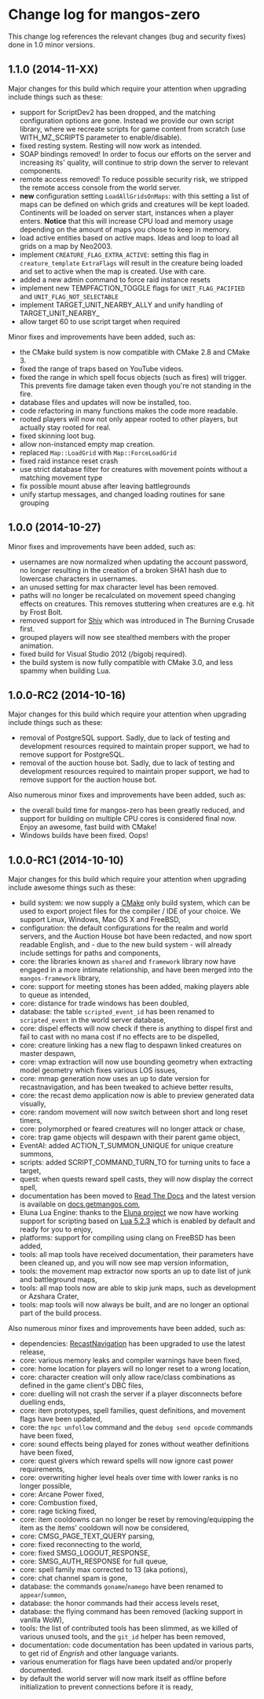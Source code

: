 Change log for mangos-zero
==========================

This change log references the relevant changes (bug and security fixes) done
in 1.0 minor versions.

## 1.1.0 (2014-11-XX)

Major changes for this build which require your attention when upgrading include
things such as these:

* support for ScriptDev2 has been dropped, and the matching configuration options
  are gone. Instead we provide our own script library, where we recreate scripts
  for game content from scratch (use WITH_MZ_SCRIPTS parameter to enable/disable).
* fixed resting system. Resting will now work as intended.
* SOAP bindings removed! In order to focus our efforts on the server and increasing
  its' quality, will continue to strip down the server to relevant components.
* remote access removed! To reduce possible security risk, we stripped the remote
  access console from the world server.
* **new** configuration setting `LoadAllGridsOnMaps`: with this setting a list of
  maps can be defined on which grids and creatures will be kept loaded. Continents
  will be loaded on server start, instances when a player enters. **Notice** that
  this will increase CPU load and memory usage depending on the amount of maps you
  chose to keep in memory.
* load active entities based on active maps. Ideas and loop to load all grids on
  a map by Neo2003.
* implement `CREATURE_FLAG_EXTRA_ACTIVE`: setting this flag in `creature_template`
  `ExtraFlags` will result in the creature being loaded and set to active when the
  map is created. Use with care.
* added a new admin command to force raid instance resets
* implement new TEMPFACTION_TOGGLE flags for `UNIT_FLAG_PACIFIED` and
  `UNIT_FLAG_NOT_SELECTABLE`
* implement TARGET_UNIT_NEARBY_ALLY and unify handling of TARGET_UNIT_NEARBY_
* allow target 60 to use script target when required

Minor fixes and improvements have been added, such as:

* the CMake build system is now compatible with CMake 2.8 and CMake 3.
* fixed the range of traps based on YouTube videos.
* fixed the range in which spell focus objects (such as fires) will trigger.
  This prevents fire damage taken even though you're not standing in the fire.
* database files and updates will now be installed, too.
* code refactoring in many functions makes the code more readable.
* rooted players will now not only appear rooted to other players, but actually
  stay rooted for real.
* fixed skinning loot bug.
* allow non-instanced empty map creation.
* replaced `Map::LoadGrid` with `Map::ForceLoadGrid`
* fixed raid instance reset crash
* use strict database filter for creatures with movement points without a
  matching movement type
* fix possible mount abuse after leaving battlegrounds
* unify startup messages, and changed loading routines for sane
  grouping

## 1.0.0 (2014-10-27)

Minor fixes and improvements have been added, such as:

* usernames are now normalized when updating the account password, no longer
  resulting in the creation of a broken SHA1 hash due to lowercase characters
  in usernames.
* an unused setting for max character level has been removed.
* paths will no longer be recalculated on movement speed changing effects on
  creatures. This removes stuttering when creatures are e.g. hit by Frost Bolt.
* removed support for [Shiv](http://wowpedia.org/Shiv) which was introduced
  in The Burning Crusade first.
* grouped players will now see stealthed members with the proper animation.
* fixed build for Visual Studio 2012 (/bigobj required).
* the build system is now fully compatible with CMake 3.0, and less spammy
  when building Lua.

## 1.0.0-RC2 (2014-10-16)

Major changes for this build which require your attention when upgrading include
things such as these:

* removal of PostgreSQL support. Sadly, due to lack of testing and development
  resources required to maintain proper support, we had to remove support for
  PostgreSQL.
* removal of the auction house bot. Sadly, due to lack of testing and development
  resources required to maintain proper support, we had to remove support for
  the auction house bot.

Also numerous minor fixes and improvements have been added, such as:

* the overall build time for mangos-zero has been greatly reduced, and support
  for building on multiple CPU cores is considered final now. Enjoy an awesome,
  fast build with CMake!
* Windows builds have been fixed. Oops!

## 1.0.0-RC1 (2014-10-10)

Major changes for this build which require your attention when upgrading include
awesome things such as these:

* build system: we now supply a [CMake](http://cmake.org/) only build system, which
  can be used to export project files for the compiler / IDE of your choice. We
  support Linux, Windows, Mac OS X and FreeBSD,
* configuration: the default configurations for the realm and world servers, and the
  Auction House bot have been redacted, and now sport readable English, and - due to
  the new build system - will already include settings for paths and components,
* core: the libraries known as `shared` and `framework` library now have engaged in
  a more intimate relationship, and have been merged into the `mangos-framework`
  library,
* core: support for meeting stones has been added, making players able to queue
  as intended,
* core: distance for trade windows has been doubled,
* database: the table `scripted_event_id` has been renamed to `scripted_event` in the
  world server database,
* core: dispel effects will now check if there is anything to dispel first and fail
  to cast with no mana cost if no effects are to be dispelled,
* core: creature linking has a new flag to despawn linked creatures on master
  despawn,
* core: vmap extraction will now use bounding geometry when extracting model
  geometry which fixes various LOS issues,
* core: mmap generation now uses an up to date version for recastnavigation, and
  has been tweaked to achieve better results,
* core: the recast demo application now is able to preview generated data
  visually,
* core: random movement will now switch between short and long reset timers,
* core: polymorphed or feared creatures will no longer attack or chase,
* core: trap game objects will despawn with their parent game object,
* EventAI: added ACTION_T_SUMMON_UNIQUE for unique creature summons,
* scripts: added SCRIPT_COMMAND_TURN_TO for turning units to face a target,
* quest: when quests reward spell casts, they will now display the correct spell,
* documentation has been moved to [Read The Docs](http://readthedocs.org/) and
  the latest version is available on [docs.getmangos.com](http://docs.getmangos.com),
* Eluna Lua Engine: thanks to the [Eluna project](https://github.com/ElunaLuaEngine)
  we now have working support for scripting based on [Lua 5.2.3](http://lua.org)
  which is enabled by default and ready for you to enjoy,
* platforms: support for compiling using clang on FreeBSD has been added,
* tools: all map tools have received documentation, their parameters have been
  cleaned up, and you will now see map version information,
* tools: the movement map extractor now sports an up to date list of junk and
  battleground maps,
* tools: all map tools now are able to skip junk maps, such as development or
  Azshara Crater,
* tools: map tools will now always be built, and are no longer an optional part
  of the build process.

Also numerous minor fixes and improvements have been added, such as:

* dependencies: [RecastNavigation](http://github.com/memononen/recastnavigation)
  has been upgraded to use the latest release,
* core: various memory leaks and compiler warnings have been fixed,
* core: home location for players will no longer reset to a wrong location,
* core: character creation will only allow race/class combinations as defined
  in the game client's DBC files,
* core: duelling will not crash the server if a player disconnects before
  duelling ends,
* core: item prototypes, spell families, quest definitions, and movement flags
  have been updated,
* core: the `npc unfollow` command and the `debug send opcode` commands have
  been fixed,
* core: sound effects being played for zones without weather definitions have been
  fixed,
* core: quest givers which reward spells will now ignore cast power requirements,
* core: overwriting higher level heals over time with lower ranks is no longer
  possible,
* core: Arcane Power fixed,
* core: Combustion fixed,
* core: rage ticking fixed,
* core: item cooldowns can no longer be reset by removing/equipping the item as
  the items' cooldown will now be considered,
* core: CMSG_PAGE_TEXT_QUERY parsing,
* core: fixed reconnecting to the world,
* core: fixed SMSG_LOGOUT_RESPONSE,
* core: SMSG_AUTH_RESPONSE for full queue,
* core: spell family max corrected to 13 (aka potions),
* core: chat channel spam is gone,
* database: the commands `goname`/`namego` have been renamed to `appear`/`summon`,
* database: the honor commands had their access levels reset,
* database: the flying command has been removed (lacking support in vanilla WoW),
* tools: the list of contributed tools has been slimmed, as we killed of
  various unused tools, and the `git_id` helper has been removed,
* documentation: code documentation has been updated in various parts, to get
  rid of *Engrish* and other language variants.
* various enumeration for flags have been updated and/or properly documented.
* by default the world server will now mark itself as offline before initialization
  to prevent connections before it is ready,
